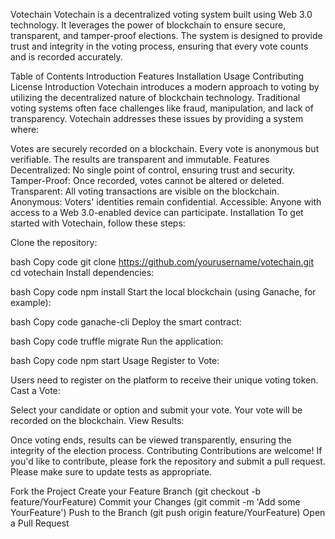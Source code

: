 Votechain
Votechain is a decentralized voting system built using Web 3.0 technology. It leverages the power of blockchain to ensure secure, transparent, and tamper-proof elections. The system is designed to provide trust and integrity in the voting process, ensuring that every vote counts and is recorded accurately.

Table of Contents
Introduction
Features
Installation
Usage
Contributing
License
Introduction
Votechain introduces a modern approach to voting by utilizing the decentralized nature of blockchain technology. Traditional voting systems often face challenges like fraud, manipulation, and lack of transparency. Votechain addresses these issues by providing a system where:

Votes are securely recorded on a blockchain.
Every vote is anonymous but verifiable.
The results are transparent and immutable.
Features
Decentralized: No single point of control, ensuring trust and security.
Tamper-Proof: Once recorded, votes cannot be altered or deleted.
Transparent: All voting transactions are visible on the blockchain.
Anonymous: Voters' identities remain confidential.
Accessible: Anyone with access to a Web 3.0-enabled device can participate.
Installation
To get started with Votechain, follow these steps:

Clone the repository:

bash
Copy code
git clone https://github.com/yourusername/votechain.git
cd votechain
Install dependencies:

bash
Copy code
npm install
Start the local blockchain (using Ganache, for example):

bash
Copy code
ganache-cli
Deploy the smart contract:

bash
Copy code
truffle migrate
Run the application:

bash
Copy code
npm start
Usage
Register to Vote:

Users need to register on the platform to receive their unique voting token.
Cast a Vote:

Select your candidate or option and submit your vote. Your vote will be recorded on the blockchain.
View Results:

Once voting ends, results can be viewed transparently, ensuring the integrity of the election process.
Contributing
Contributions are welcome! If you'd like to contribute, please fork the repository and submit a pull request. Please make sure to update tests as appropriate.

Fork the Project
Create your Feature Branch (git checkout -b feature/YourFeature)
Commit your Changes (git commit -m 'Add some YourFeature')
Push to the Branch (git push origin feature/YourFeature)
Open a Pull Request

